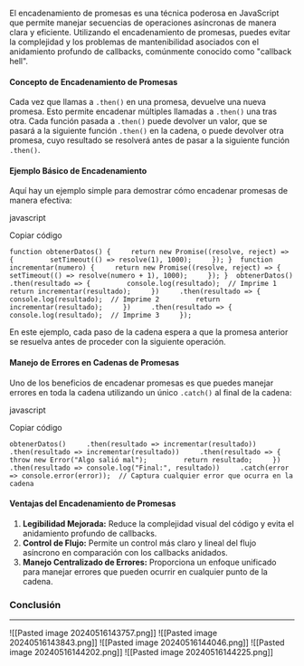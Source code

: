 El encadenamiento de promesas es una técnica poderosa en JavaScript que permite manejar secuencias de operaciones asíncronas de manera clara y eficiente. Utilizando el encadenamiento de promesas, puedes evitar la complejidad y los problemas de mantenibilidad asociados con el anidamiento profundo de callbacks, comúnmente conocido como "callback hell".

#### Concepto de Encadenamiento de Promesas

Cada vez que llamas a `.then()` en una promesa, devuelve una nueva promesa. Esto permite encadenar múltiples llamadas a `.then()` una tras otra. Cada función pasada a `.then()` puede devolver un valor, que se pasará a la siguiente función `.then()` en la cadena, o puede devolver otra promesa, cuyo resultado se resolverá antes de pasar a la siguiente función `.then()`.

#### Ejemplo Básico de Encadenamiento

Aquí hay un ejemplo simple para demostrar cómo encadenar promesas de manera efectiva:

javascript

Copiar código

`function obtenerDatos() {     return new Promise((resolve, reject) => {         setTimeout(() => resolve(1), 1000);     }); }  function incrementar(numero) {     return new Promise((resolve, reject) => {         setTimeout(() => resolve(numero + 1), 1000);     }); }  obtenerDatos()     .then(resultado => {         console.log(resultado);  // Imprime 1         return incrementar(resultado);     })     .then(resultado => {         console.log(resultado);  // Imprime 2         return incrementar(resultado);     })     .then(resultado => {         console.log(resultado);  // Imprime 3     });`

En este ejemplo, cada paso de la cadena espera a que la promesa anterior se resuelva antes de proceder con la siguiente operación.

#### Manejo de Errores en Cadenas de Promesas

Uno de los beneficios de encadenar promesas es que puedes manejar errores en toda la cadena utilizando un único `.catch()` al final de la cadena:

javascript

Copiar código

`obtenerDatos()     .then(resultado => incrementar(resultado))     .then(resultado => incrementar(resultado))     .then(resultado => {         throw new Error("Algo salió mal");         return resultado;     })     .then(resultado => console.log("Final:", resultado))     .catch(error => console.error(error));  // Captura cualquier error que ocurra en la cadena`

#### Ventajas del Encadenamiento de Promesas

1. **Legibilidad Mejorada:** Reduce la complejidad visual del código y evita el anidamiento profundo de callbacks.
2. **Control de Flujo:** Permite un control más claro y lineal del flujo asíncrono en comparación con los callbacks anidados.
3. **Manejo Centralizado de Errores:** Proporciona un enfoque unificado para manejar errores que pueden ocurrir en cualquier punto de la cadena.

### Conclusión


---
![[Pasted image 20240516143757.png]]
![[Pasted image 20240516143843.png]]
![[Pasted image 20240516144046.png]]
![[Pasted image 20240516144202.png]]
![[Pasted image 20240516144225.png]]
